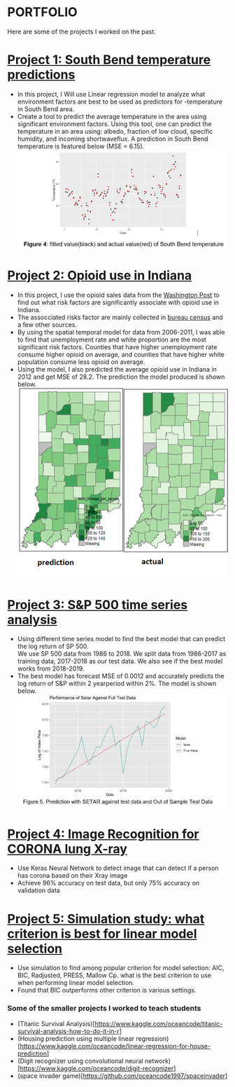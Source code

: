 # PORTFOLIO
Here are some of the projects I worked on the past. 

# [Project 1: South Bend temperature predictions](https://github.com/oceancode1997/southbendtemperature)
- In this project, I Will use Linear regression model to analyze what environment factors are best to be used as predictors for -temperature in South Bend area. <br />
- Create a tool to predict the average temperature in the area using significant environment factors. Using this tool, one can predict the temperature in an area using:  albedo, fraction of low cloud, specific humidity, and incoming shortwaveflux. A prediction in South Bend temperature is featured below (MSE = 6.15). <br />
![](image/fitted%20value.PNG)  <br />
# [Project 2: Opioid use in Indiana](https://github.com/oceancode1997/opioid-use-in-Indiana)
- In this project, I use the opioid sales data from the [Washington Post](https://www.washingtonpost.com/graphics/2019/investigations/dea-pain-pill-database/) to find out what risk factors are significantly associate with opioid use in Indiana.  <br />
- The assocciated risks factor are mainly collected in [bureau census](https://www.census.gov/library/publications/2011/compendia/usa-counties-2011.html#POP) and a few other sources.  <br />
- By using the spatial temporal model for data from 2006-2011, I was able to find that unemployment rate and white proportion are the most significant risk factors. Counties that have higher unemployment rate consume higher opioid on average, and counties that have higher white population consume less opioid on average.  <br />
- Using the model, I also predicted the average opioid use in Indiana in 2012 and get MSE of 28.2. The prediction the model produced is shown below. <br />
![](image/prediction%20vs%20actual%20data%20in%202012.png)
# [Project 3: S&P 500 time series analysis](https://github.com/oceancode1997/SP500priceprediction)
- Using  different time series model to find the best model that can predict the log return of SP 500. <br />
We use SP 500 data from 1986 to 2018. We split data from 1986-2017 as training data, 2017-2018 as our test data. We also see if the best model works from 2018-2019. <br />
- The best model has forecast MSE of 0.0012 and accurately predicts the log return of S&P within 2 yearperiod within 2%. The model is shown below. <br />
![](image/SP500%20model.PNG)
# [Project 4: Image Recognition for CORONA lung X-ray](https://www.kaggle.com/oceancode/corona-image-recognition-analysis)
- Use Keras Neural Network to detect image that can detect if a person has corona based on their Xray image
- Achieve 96% accuracy on test data, but only 75% accuracy on validation data
# [Project 5: Simulation study: what criterion is best for linear model selection](https://github.com/oceancode1997/Stimulation-study-what-criterion-is-best-for-linear-model)
- Use simulation to find among popular criterion for model selection: AIC, BIC, Radjusted, PRESS, Mallow Cp. what is the best criterion to use when performing linear model selection. <br />
- Found that BIC outperforms other criterion is various settings. <br />
### Some of the smaller projects I worked to teach students
- (Titanic Survival Analysis)[https://www.kaggle.com/oceancode/titanic-survival-analysis-how-to-do-it-in-r]
- (Housing prediction using multiple linear regression)[https://www.kaggle.com/oceancode/linear-regression-for-house-prediction]
- (Digit recognizer using convolutional neural network)[https://www.kaggle.com/oceancode/digit-recognizer]
- (space invader game)[https://github.com/oceancode1997/spaceinvader]
